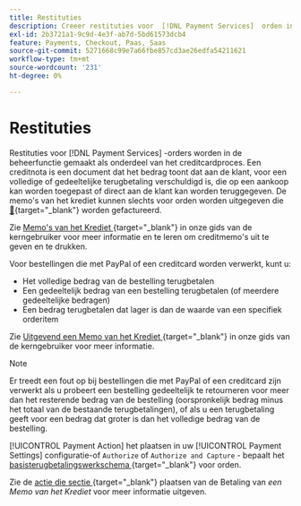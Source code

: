 ```yaml
---
title: Restituties
description: Creeer restituties voor  [!DNL Payment Services]  orden in Admin als deel van het proces van het creditnota.
exl-id: 2b3721a1-9c9d-4e3f-ab7d-5bd61573dcb4
feature: Payments, Checkout, Paas, Saas
source-git-commit: 5271668c99e7a66fbe857cd3ae26edfa54211621
workflow-type: tm+mt
source-wordcount: '231'
ht-degree: 0%

---
```


# Restituties

Restituties voor [!DNL Payment Services] -orders worden in de beheerfunctie gemaakt als onderdeel van het creditcardproces. Een creditnota is een document dat het bedrag toont dat aan de klant, voor een volledige of gedeeltelijke terugbetaling verschuldigd is, die op een aankoop kan worden toegepast of direct aan de klant kan worden teruggegeven. De memo&#39;s van het krediet kunnen slechts voor orden worden uitgegeven die [&#128279;](https://experienceleague.adobe.com/nl/docs/commerce-admin/stores-sales/order-management/invoices#create-an-invoice){target="_blank"} worden gefactureerd.

Zie [&#x200B; Memo&#39;s van het Krediet &#x200B;](https://experienceleague.adobe.com/nl/docs/commerce-admin/stores-sales/order-management/credit-memos/credit-memos){target="_blank"} in onze gids van de kerngebruiker voor meer informatie en te leren om creditmemo&#39;s uit te geven en te drukken.

Voor bestellingen die met PayPal of een creditcard worden verwerkt, kunt u:

* Het volledige bedrag van de bestelling terugbetalen
* Een gedeeltelijk bedrag van een bestelling terugbetalen (of meerdere gedeeltelijke bedragen)
* Een bedrag terugbetalen dat lager is dan de waarde van een specifiek orderitem

Zie [&#x200B; Uitgevend een Memo van het Krediet &#x200B;](https://experienceleague.adobe.com/nl/docs/commerce-admin/stores-sales/order-management/credit-memos/credit-memo-create){target="_blank"} in onze gids van de kerngebruiker voor meer informatie.

>[!NOTE]
>
>Er treedt een fout op bij bestellingen die met PayPal of een creditcard zijn verwerkt als u probeert een bestelling gedeeltelijk te retourneren voor meer dan het resterende bedrag van de bestelling (oorspronkelijk bedrag minus het totaal van de bestaande terugbetalingen), of als u een terugbetaling geeft voor een bedrag dat groter is dan het volledige bedrag van de bestelling.

[!UICONTROL Payment Action] het plaatsen in uw [!UICONTROL Payment Settings] configuratie-of `Authorize` of `Authorize and Capture` - bepaalt het [&#x200B; basisterugbetalingswerkschema &#x200B;](https://experienceleague.adobe.com/nl/docs/commerce-admin/stores-sales/order-management/credit-memos/credit-memos#refund-workflow){target="_blank"} voor orden.

Zie de [&#x200B; actie die sectie &#x200B;](https://experienceleague.adobe.com/nl/docs/commerce-admin/stores-sales/order-management/credit-memos/credit-memo-create#payment-action-setting){target="_blank"} plaatsen van de Betaling van _een Memo van het Krediet_ voor meer informatie uitgeven.
